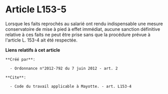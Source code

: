 # Article L153-5

Lorsque les faits reprochés au salarié ont rendu indispensable une mesure conservatoire de mise à pied à effet immédiat,
aucune sanction définitive relative à ces faits ne peut être prise sans que la procédure prévue à l'article L. 153-4 ait été
respectée.

**Liens relatifs à cet article**

	**Créé par**:

	  - Ordonnance n°2012-792 du 7 juin 2012 - art. 2

	**Cite**:

	  - Code du travail applicable à Mayotte. - art. L153-4
